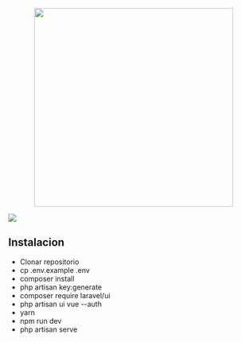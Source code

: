 <p align="center">
    <img src="https://res.cloudinary.com/dtfbvvkyp/image/upload/v1566331377/laravel-logolockup-cmyk-red.svg" width="400"></p>
    <img src="https://camo.githubusercontent.com/4b05328f51ad31ebf6370aca62f92f591b245df7/68747470733a2f2f7261772e6769746861636b2e636f6d2f637265617469766574696d6f6666696369616c2f7075626c69632d6173736574732f6d61737465722f6172676f6e2d64657369676e2d73797374656d2f6172676f6e2d64657369676e2d73797374656d2e6a7067" >
<p align="center">

## Instalacion

- Clonar repositorio
- cp .env.example .env
- composer install
- php artisan key:generate
- composer require laravel/ui
- php artisan ui vue --auth
- yarn
- npm run dev
- php artisan serve


